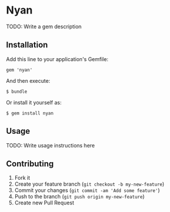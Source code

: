 # Nyan

TODO: Write a gem description

## Installation

Add this line to your application's Gemfile:

    gem 'nyan'

And then execute:

    $ bundle

Or install it yourself as:

    $ gem install nyan

## Usage

TODO: Write usage instructions here

## Contributing

1. Fork it
2. Create your feature branch (`git checkout -b my-new-feature`)
3. Commit your changes (`git commit -am 'Add some feature'`)
4. Push to the branch (`git push origin my-new-feature`)
5. Create new Pull Request
